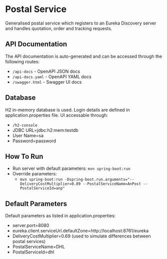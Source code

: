 # Postal Service

Generalised postal service which registers to an Eureka Discovery server and handles quotation, order and tracking requests.

## API Documentation

The API documentation is auto-generated and can be accessed through the following routes:

- `/api-docs` - OpenAPI JSON docs
- `/api-docs.yaml` - OpenAPI YAML docs
- `/swagger.html` - Swagger UI docs

## Database

H2 in-memory database is used. Login details are defined in application.properties file. UI accessable through:

- `/h2-console`
- JDBC URL=jdbc:h2:mem:testdb
- User Name=sa
- Password=password

## How To Run

- Run server with default parameters: `mvn spring-boot:run`
- Override parameters:
  - `mvn spring-boot:run -Dspring-boot.run.arguments="--DeliveryCostMultiplier=0.89 --PostalServiceName=AnPost --PostalServiceId=anp"`

## Default Parameters

Default parameters as listed in application.properties:

- server.port=8080
- eureka.client.serviceUrl.defaultZone=http://localhost:8761/eureka
- DeliveryCostMultiplier=0.69 (used to simulate differences between postal services)
- PostalServiceName=DHL
- PostalServiceId=dhl
